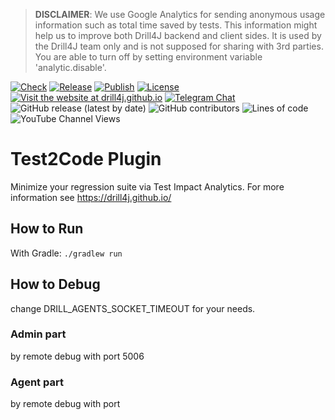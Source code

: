 > **DISCLAIMER**: We use Google Analytics for sending anonymous usage information such as total time saved by tests.
> This information might help us to improve both Drill4J backend and client sides. It is used by the
> Drill4J team only and is not supposed for sharing with 3rd parties.
> You are able to turn off by setting environment variable 'analytic.disable'.

[![Check](https://github.com/Drill4J/test2code-plugin/actions/workflows/check.yml/badge.svg)](https://github.com/Drill4J/test2code-plugin/actions/workflows/check.yml)
[![Release](https://github.com/Drill4J/test2code-plugin/actions/workflows/release.yml/badge.svg)](https://github.com/Drill4J/test2code-plugin/actions/workflows/release.yml)
[![Publish](https://github.com/Drill4J/test2code-plugin/actions/workflows/publish.yml/badge.svg)](https://github.com/Drill4J/test2code-plugin/actions/workflows/publish.yml)
[![License](https://img.shields.io/github/license/Drill4J/test2code-plugin)](LICENSE)
[![Visit the website at drill4j.github.io](https://img.shields.io/badge/visit-website-green.svg?logo=firefox)](https://drill4j.github.io/)
[![Telegram Chat](https://img.shields.io/badge/Chat%20on-Telegram-brightgreen.svg)](https://t.me/drill4j)
![GitHub release (latest by date)](https://img.shields.io/github/v/release/Drill4J/test2code-plugin)
![GitHub contributors](https://img.shields.io/github/contributors/Drill4J/test2code-plugin)
![Lines of code](https://img.shields.io/tokei/lines/github/Drill4J/test2code-plugin)
![YouTube Channel Views](https://img.shields.io/youtube/channel/views/UCJtegUnUHr0bO6icF1CYjKw?style=social)

# Test2Code Plugin

Minimize your regression suite via Test Impact Analytics.
For more information see https://drill4j.github.io/

## How to Run

With Gradle:
`./gradlew run`

## How to Debug

change DRILL_AGENTS_SOCKET_TIMEOUT for your needs.

### Admin part

by remote debug with port 5006

### Agent part

by remote debug with port 
